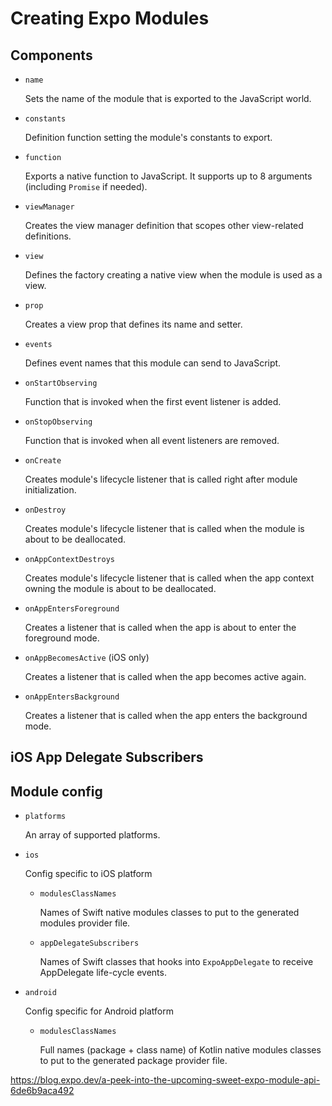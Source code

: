 # Creating Expo Modules

## Components

- `name`

  Sets the name of the module that is exported to the JavaScript world.

- `constants`

  Definition function setting the module's constants to export.

- `function`

  Exports a native function to JavaScript. It supports up to 8 arguments (including `Promise` if needed).

- `viewManager`

  Creates the view manager definition that scopes other view-related definitions.

- `view`

  Defines the factory creating a native view when the module is used as a view.

- `prop`

  Creates a view prop that defines its name and setter.

- `events`

  Defines event names that this module can send to JavaScript.

- `onStartObserving`

  Function that is invoked when the first event listener is added.

- `onStopObserving`

  Function that is invoked when all event listeners are removed.

- `onCreate`

  Creates module's lifecycle listener that is called right after module initialization.

- `onDestroy`

  Creates module's lifecycle listener that is called when the module is about to be deallocated.

- `onAppContextDestroys`

  Creates module's lifecycle listener that is called when the app context owning the module is about to be deallocated.

- `onAppEntersForeground`

  Creates a listener that is called when the app is about to enter the foreground mode.

- `onAppBecomesActive` (iOS only)

  Creates a listener that is called when the app becomes active again.

- `onAppEntersBackground`

  Creates a listener that is called when the app enters the background mode.

## iOS App Delegate Subscribers

## Module config

- `platforms`

  An array of supported platforms.

- `ios`

  Config specific to iOS platform

  - `modulesClassNames`

    Names of Swift native modules classes to put to the generated modules provider file.

  - `appDelegateSubscribers`

    Names of Swift classes that hooks into `ExpoAppDelegate` to receive AppDelegate life-cycle events.

- `android`

  Config specific for Android platform

  - `modulesClassNames`

    Full names (package + class name) of Kotlin native modules classes to put to the generated package provider file.

https://blog.expo.dev/a-peek-into-the-upcoming-sweet-expo-module-api-6de6b9aca492
